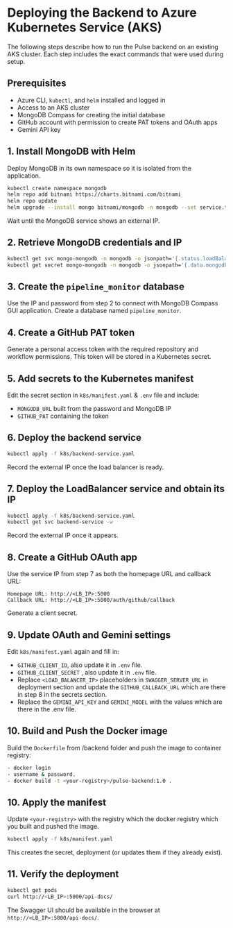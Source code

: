 # Deploying the Backend to Azure Kubernetes Service (AKS)


The following steps describe how to run the Pulse backend on an existing AKS cluster.
Each step includes the exact commands that were used during setup.

## Prerequisites
- Azure CLI, `kubectl`, and `helm` installed and logged in
- Access to an AKS cluster
- MongoDB Compass for creating the initial database
- GitHub account with permission to create PAT tokens and OAuth apps
- Gemini API key

## 1. Install MongoDB with Helm
Deploy MongoDB in its own namespace so it is isolated from the application.
```bash
kubectl create namespace mongodb
helm repo add bitnami https://charts.bitnami.com/bitnami
helm repo update
helm upgrade --install mongo bitnami/mongodb -n mongodb --set service.type=LoadBalancer
```
Wait until the MongoDB service shows an external IP.

## 2. Retrieve MongoDB credentials and IP
```bash
kubectl get svc mongo-mongodb -n mongodb -o jsonpath='{.status.loadBalancer.ingress[0].ip}'
kubectl get secret mongo-mongodb -n mongodb -o jsonpath='{.data.mongodb-root-password}' | base64 -d
```

## 3. Create the `pipeline_monitor` database
Use the IP and password from step 2 to connect with MongoDB Compass GUI application. 
Create a database named `pipeline_monitor`.

## 4. Create a GitHub PAT token
Generate a personal access token with the required repository and workflow
permissions. This token will be stored in a Kubernetes secret.

## 5. Add secrets to the Kubernetes manifest
Edit the secret section in `k8s/manifest.yaml` & `.env` file and include:
- `MONGODB_URL` built from the password and MongoDB IP
- `GITHUB_PAT` containing the token

## 6. Deploy the backend service
```bash
kubectl apply -f k8s/backend-service.yaml
```
Record the external IP once the load balancer is ready.


## 7. Deploy the LoadBalancer service and obtain its IP
```bash
kubectl apply -f k8s/backend-service.yaml
kubectl get svc backend-service -w
```
Record the external IP once it appears.

## 8. Create a GitHub OAuth app
Use the service IP from step 7 as both the homepage URL and callback URL:
```
Homepage URL: http://<LB_IP>:5000
Callback URL: http://<LB_IP>:5000/auth/github/callback
```
Generate a client secret.

## 9. Update OAuth and Gemini settings
Edit `k8s/manifest.yaml` again and fill in:
- `GITHUB_CLIENT_ID`, also update it in `.env` file.
- `GITHUB_CLIENT_SECRET` , also update it in `.env` file.
- Replace `<LOAD_BALANCER_IP>` placeholders in `SWAGGER_SERVER_URL` in deployment section and update the `GITHUB_CALLBACK_URL` which are there in step 8 in the secrets section.
- Replace the `GEMINI_API_KEY` and `GEMINI_MODEL` with the values which are there in the .env file.

## 10. Build and Push the Docker image
Build the `Dockerfile` from /backend folder and push the image to container registry:
```bash
- docker login
- username & password.
- docker build -t <your-registry>/pulse-backend:1.0 .
```

## 10. Apply the manifest
Update `<your-registry>` with the registry which the docker registry which you built and pushed the image. 
```bash
kubectl apply -f k8s/manifest.yaml
```
This creates the secret, deployment (or updates them if they already exist).

## 11. Verify the deployment
```bash
kubectl get pods
curl http://<LB_IP>:5000/api-docs/
```
The Swagger UI should be available in the browser at
`http://<LB_IP>:5000/api-docs/`.
